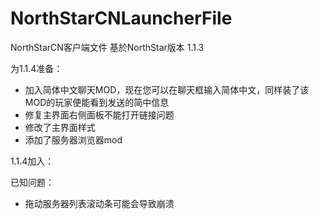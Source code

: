 <!--
 * @Author: HK560
 * @Date: 2021-12-25 13:34:04
 * @LastEditTime: 2021-12-29 10:41:10
 * @LastEditors: HK560
 * @Description:
 * @FilePath: \NorthStarCN_WIKIh:\github\ttf\NorthStarCNLauncherFile\README.md
 * My Blog: https://blog.hk560.top
-->
# NorthStarCNLauncherFile
NorthStarCN客户端文件
基於NorthStar版本 1.1.3

为1.1.4准备：
- 加入简体中文聊天MOD，现在您可以在聊天框输入简体中文，同样装了该MOD的玩家便能看到发送的简中信息
- 修复主界面右侧面板不能打开链接问题
- 修改了主界面样式
- 添加了服务器浏览器mod

1.1.4加入：

已知问题：
- 拖动服务器列表滚动条可能会导致崩溃